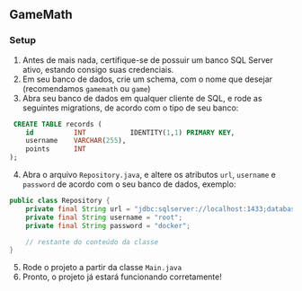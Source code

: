## GameMath

### Setup

1. Antes de mais nada, certifique-se de possuir um banco SQL Server ativo, estando consigo suas credenciais.
2. Em seu banco de dados, crie um schema, com o nome que desejar (recomendamos `gamemath` ou `game`)
3. Abra seu banco de dados em qualquer cliente de SQL, e rode as seguintes migrations, de acordo com o tipo de seu banco:

```sql
 CREATE TABLE records (
    id          INT           IDENTITY(1,1) PRIMARY KEY,
    username    VARCHAR(255),
    points      INT
);
```

4. Abra o arquivo `Repository.java`, e altere os atributos `url`, `username` e `password` de acordo com o seu banco de dados, exemplo:

```java
public class Repository {
    private final String url = "jdbc:sqlserver://localhost:1433;databaseName=game;encrypt=false;";
    private final String username = "root";
    private final String password = "docker";

    // restante do conteúdo da classe
}
```

5. Rode o projeto a partir da classe `Main.java`
6. Pronto, o projeto já estará funcionando corretamente!
